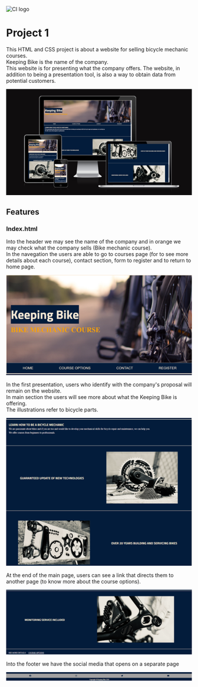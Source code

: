![CI logo](https://codeinstitute.s3.amazonaws.com/fullstack/ci_logo_small.png)

# Project 1

This HTML and CSS project is about a website for selling bicycle mechanic courses.  
Keeping Bike is the name of the company.  
This website is for presenting what the company offers. The website, in addition to being a presentation tool, is also a way to obtain data from potential customers.  


![Amiresponsivesite](assets/images/Screenshot%202025-01-10%20085054.png)  

## Features  

### Index.html  

Into the header we may see the name of the company and in orange we may check what the company sells (Bike mechanic course).  
In the navegation the users are able to go to courses page (for to see more details about each course), contact section, form to register and to return to home page.  

![Header](assets/images/Screenshot%202025-01-10%20153834.png)  

In the first presentation, users who identify with the company's proposal will remain on the website.  
In main section the users will see more about what the Keeping Bike is offering.  
The illustrations refer to bicycle parts.  

![Main](assets/images/Screenshot%202025-01-10%20154254.png)  

At the end of the main page, users can see a link that directs them to another page (to know more about the course options).

![MainContinued](assets/images/Screenshot%202025-01-10%20154648.png)  

Into the footer we have the social media that opens on a separate page

![Footer](assets/images/Screenshot%202025-01-10%20155755.png)  